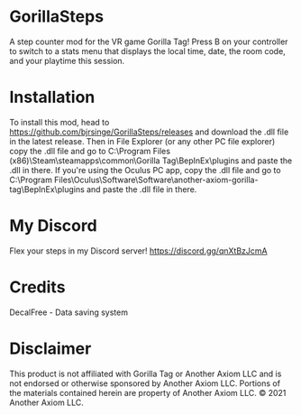 # GorillaSteps
A step counter mod for the VR game Gorilla Tag!
Press B on your controller to switch to a stats menu that displays the local time, date, the room code, and your playtime this session.

# Installation
To install this mod, head to https://github.com/bjrsinge/GorillaSteps/releases and download the .dll file in the latest release. Then in File Explorer (or any other PC file explorer) copy the .dll file and go to C:\Program Files (x86)\Steam\steamapps\common\Gorilla Tag\BepInEx\plugins and paste the .dll in there. If you're using the Oculus PC app, copy the .dll file and go to C:\Program Files\Oculus\Software\Software\another-axiom-gorilla-tag\BepInEx\plugins and paste the .dll file in there.

# My Discord
Flex your steps in my Discord server! https://discord.gg/qnXtBzJcmA

# Credits
DecalFree - Data saving system

# Disclaimer
This product is not affiliated with Gorilla Tag or Another Axiom LLC and is not endorsed or otherwise sponsored by Another Axiom LLC. Portions of the materials contained herein are property of Another Axiom LLC. © 2021 Another Axiom LLC.
